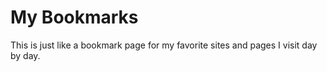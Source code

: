 # My Bookmarks
This is just like a bookmark page for my favorite sites and pages I visit day by day.








